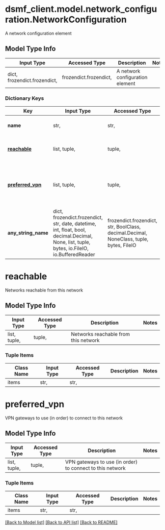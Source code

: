 # dsmf_client.model.network_configuration.NetworkConfiguration

A network configuration element

## Model Type Info

 Input Type                   | Accessed Type          | Description                     | Notes 
------------------------------|------------------------|---------------------------------|-------
 dict, frozendict.frozendict, | frozendict.frozendict, | A network configuration element |

### Dictionary Keys

 Key                                 | Input Type                                                                                                                                  | Accessed Type                                                                           | Description                                                        | Notes      
-------------------------------------|---------------------------------------------------------------------------------------------------------------------------------------------|-----------------------------------------------------------------------------------------|--------------------------------------------------------------------|------------
 **name**                            | str,                                                                                                                                        | str,                                                                                    | The name of the network                                            | [optional] 
 **[reachable](#reachable)**         | list, tuple,                                                                                                                                | tuple,                                                                                  | Networks reachable from this network                               | [optional] 
 **[preferred_vpn](#preferred_vpn)** | list, tuple,                                                                                                                                | tuple,                                                                                  | VPN gateways to use (in order) to connect to this network          | [optional] 
 **any_string_name**                 | dict, frozendict.frozendict, str, date, datetime, int, float, bool, decimal.Decimal, None, list, tuple, bytes, io.FileIO, io.BufferedReader | frozendict.frozendict, str, BoolClass, decimal.Decimal, NoneClass, tuple, bytes, FileIO | any string name can be used but the value must be the correct type | [optional] 

# reachable

Networks reachable from this network

## Model Type Info

 Input Type   | Accessed Type | Description                          | Notes 
--------------|---------------|--------------------------------------|-------
 list, tuple, | tuple,        | Networks reachable from this network |

### Tuple Items

 Class Name | Input Type | Accessed Type | Description | Notes 
------------|------------|---------------|-------------|-------
 items      | str,       | str,          |             |

# preferred_vpn

VPN gateways to use (in order) to connect to this network

## Model Type Info

 Input Type   | Accessed Type | Description                                               | Notes 
--------------|---------------|-----------------------------------------------------------|-------
 list, tuple, | tuple,        | VPN gateways to use (in order) to connect to this network |

### Tuple Items

 Class Name | Input Type | Accessed Type | Description | Notes 
------------|------------|---------------|-------------|-------
 items      | str,       | str,          |             |

[[Back to Model list]](../../README.md#documentation-for-models) [[Back to API list]](../../README.md#documentation-for-api-endpoints) [[Back to README]](../../README.md)

